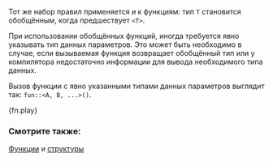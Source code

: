 Тот же набор правил применяется и к функциям: тип `T` становится
обобщённым, когда предшествует `<T>`.

При использовании обобщённых функций, иногда требуется явно указывать тип
данных параметров. Это может быть необходимо в случае, если вызываемая функция возвращает
обобщённый тип или у компилятора недостаточно информации для вывода необходимого
типа данных.

Вызов функции с явно указанными типами данных параметров выглядит так:
`fun::<A, B, ...>()`.

{fn.play}

### Смотрите также:

[Функции][fn] и [структуры][structs]

[fn]: ../fn.html
[structs]: ../custom_types/structs.html
